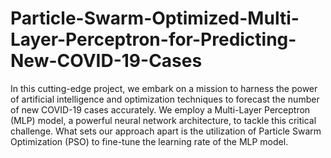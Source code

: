 # Particle-Swarm-Optimized-Multi-Layer-Perceptron-for-Predicting-New-COVID-19-Cases

In this cutting-edge project, we embark on a mission to harness the power of artificial intelligence and optimization techniques to forecast the number of new COVID-19 cases accurately. We employ a Multi-Layer Perceptron (MLP) model, a powerful neural network architecture, to tackle this critical challenge. What sets our approach apart is the utilization of Particle Swarm Optimization (PSO) to fine-tune the learning rate of the MLP model.
